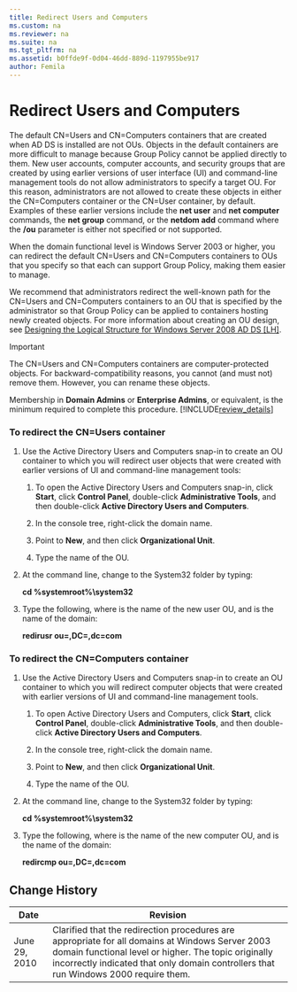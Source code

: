 ```yaml
---
title: Redirect Users and Computers
ms.custom: na
ms.reviewer: na
ms.suite: na
ms.tgt_pltfrm: na
ms.assetid: b0ffde9f-0d04-46dd-889d-1197955be917
author: Femila
---
```

# Redirect Users and Computers
The default CN\=Users and CN\=Computers containers that are created when AD DS is installed are not OUs. Objects in the default containers are more difficult to manage because Group Policy cannot be applied directly to them. New user accounts, computer accounts, and security groups that are created by using earlier versions of user interface \(UI\) and command\-line management tools do not allow administrators to specify a target OU. For this reason, administrators are not allowed to create these objects in either the CN\=Computers container or the CN\=User container, by default. Examples of these earlier versions include the **net user** and **net computer** commands, the **net group** command, or the **netdom add** command where the **\/ou** parameter is either not specified or not supported.  
  
When the domain functional level is Windows Server 2003 or higher, you can redirect the default CN\=Users and CN\=Computers containers to OUs that you specify so that each can support Group Policy, making them easier to manage.  
  
We recommend that administrators redirect the well\-known path for the CN\=Users and CN\=Computers containers to an OU that is specified by the administrator so that Group Policy can be applied to containers hosting newly created objects. For more information about creating an OU design, see [Designing the Logical Structure for Windows Server 2008 AD DS \[LH\]](assetId:///23d96652-a0d9-4f70-9742-514110c99da6).  
  
> [!IMPORTANT]  
> The CN\=Users and CN\=Computers containers are computer\-protected objects. For backward\-compatibility reasons, you cannot \(and must not\) remove them. However, you can rename these objects.  
  
Membership in **Domain Admins** or **Enterprise Admins**, or equivalent, is the minimum required to complete this procedure. [!INCLUDE[review_details](includes/review_details_md.md)]  
  
### To redirect the CN\=Users container  
  
1.  Use the Active Directory Users and Computers snap\-in to create an OU container to which you will redirect user objects that were created with earlier versions of UI and command\-line management tools:  
  
    1.  To open the Active Directory Users and Computers snap\-in, click **Start**, click **Control Panel**, double\-click **Administrative Tools**, and then double\-click **Active Directory Users and Computers**.  
  
    2.  In the console tree, right\-click the domain name.  
  
    3.  Point to **New**, and then click **Organizational Unit**.  
  
    4.  Type the name of the OU.  
  
2.  At the command line, change to the System32 folder by typing:  
  
    **cd %systemroot%\\system32**  
  
3.  Type the following, where **<newuserou>** is the name of the new user OU, and **<domainname>** is the name of the domain:  
  
    **redirusr ou\=<newuserou>,DC\=<domainname>,dc\=com**  
  
### To redirect the CN\=Computers container  
  
1.  Use the Active Directory Users and Computers snap\-in to create an OU container to which you will redirect computer objects that were created with earlier versions of UI and command\-line management tools.  
  
    1.  To open Active Directory Users and Computers, click **Start**, click **Control Panel**, double\-click **Administrative Tools**, and then double\-click **Active Directory Users and Computers**.  
  
    2.  In the console tree, right\-click the domain name.  
  
    3.  Point to **New**, and then click **Organizational Unit**.  
  
    4.  Type the name of the OU.  
  
2.  At the command line, change to the System32 folder by typing:  
  
    **cd %systemroot%\\system32**  
  
3.  Type the following, where **<newcomputerou>** is the name of the new computer OU, and **<domainname>** is the name of the domain:  
  
    **redircmp ou\=<newcomputerou>,DC\=<domainname>,dc\=com**  
  
## Change History  
  
|Date|Revision|  
|--------|------------|  
|June 29, 2010|Clarified that the redirection procedures are appropriate for all domains at Windows Server 2003 domain functional level or higher. The topic originally incorrectly indicated that only domain controllers that run Windows 2000 require them.|  
  

